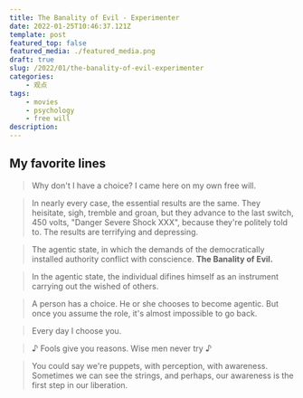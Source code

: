 ```yaml
---
title: The Banality of Evil - Experimenter
date: 2022-01-25T10:46:37.121Z
template: post
featured_top: false
featured_media: ./featured_media.png
draft: true
slug: /2022/01/the-banality-of-evil-experimenter
categories: 
    - 观点
tags:
    - movies
    - psychology
    - free will
description: 
---
```


<!-- endExcerpt -->

## My favorite lines

> Why don't I have a choice? I came here on my own free will.

> In nearly every case, the essential results are the same. They heisitate, sigh, tremble and groan, but they advance to the last switch, 450 volts, "Danger Severe Shock XXX", because they're politely told to. The results are terrifying and depressing.

> The agentic state, in which the demands of the democratically installed authority conflict with conscience.
> **The Banality of Evil.**

> In the agentic state, the individual difines himself as an instrument carrying out the wished of others.

> A person has a choice. He or she chooses to become agentic. But once you assume the role, it's almost impossible to go back.

> Every day I choose you.

> ♪ Fools give you reasons. Wise men never try ♪

> You could say we're puppets, with perception, with awareness. Sometimes we can see the strings, and perhaps, our awareness is the first step in our liberation.

